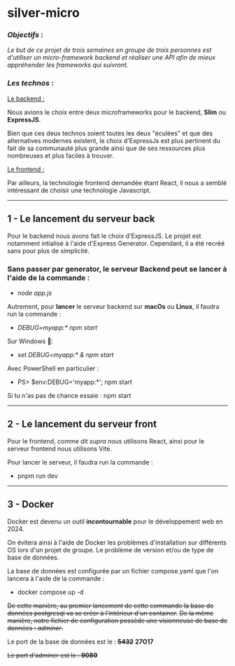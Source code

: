# silver-micro
### *Objectifs* : 

*Le but de ce projet de trois semaines en groupe de trois personnes est d'utiliser un micro-framework backend et réaliser une API afin de mieux appréhender les frameworks qui suivront.*

### *Les technos* : 

<u>Le backend :</u>
 
Nous avions le choix entre deux microframeworks pour le backend, **Slim** ou **ExpressJS**.

Bien que ces deux technos soient toutes les deux "éculées" et que des alternatives modernes existent, le choix d'ExpressJs est plus pertinent du fait de sa communauté plus grande ainsi que de ses ressources plus nombreuses et plus faciles  à trouver.  

<u>Le frontend :</u>  

Par ailleurs, la technologie frontend demandée étant React, il nous a semblé intéressant de choisir une technologie Javascript. 

---

## 1 - Le lancement du serveur back 

Pour le backend nous avons fait le choix d'ExpressJS. Le projet est notamment intialisé à l'aide d'Express Generator. Cependant, il a été recréé sans pour plus de simplicité.

### Sans passer par generator, le serveur Backend peut se lancer à l'aide de la commande : 
- *node app.js*

Autrement, pour **lancer** le serveur backend sur **macOs** ou **Linux**, il faudra run la commande :
- *DEBUG=myapp:\* npm start*

Sur Windows 🤮:
- *set DEBUG=myapp:\* & npm start*

Avec PowerShell en particulier :
- PS> $env:DEBUG='myapp:\*'; npm start

Si tu n'as pas de chance essaie : npm start 

---

## 2 - Le lancement du serveur front

Pour le frontend, comme dit *supra* nous utilisons React, ainsi pour le serveur frontend nous utilisons Vite.

Pour lancer le serveur, il faudra run la commande : 

- pnpm run dev

---
## 3 - Docker

Docker est devenu un outil **incontournable** pour le développement web en 2024. 

On évitera ainsi à l'aide de Docker les problèmes d'installation sur différents OS lors d'un projet de groupe. Le problème de version et/ou de type de base de données.

La base de données est configurée par un fichier compose.yaml que l'on lancera à l'aide de la commande : 
- docker compose up -d

~~De cette manière, au premier lancement de cette commande la base de données postgresql va se créer à l'intérieur d'un container.~~
~~De la même manière, notre fichier de configuration possède une visionneuse de base de données : _adminer_.~~


Le port de la base de données est le : ~~**5432**~~ **27O17**

~~Le port d'adminer est le : **9080**~~
